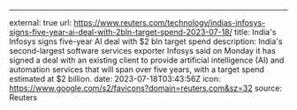 ---
external: true
url: https://www.reuters.com/technology/indias-infosys-signs-five-year-ai-deal-with-2bln-target-spend-2023-07-18/
title: India's Infosys signs five-year AI deal with $2 bln target spend
description: India's second-largest software services exporter Infosys said on Monday it has signed a deal with an existing client to provide artificial intelligence (AI) and automation services that will span over five years, with a target spend estimated at $2 billion.
date: 2023-07-18T03:43:56Z
icon: https://www.google.com/s2/favicons?domain=reuters.com&sz=32
source: Reuters